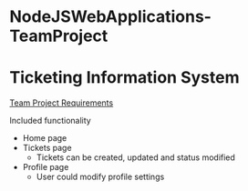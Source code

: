 # NodeJSWebApplications-TeamProject
# Ticketing Information System

[Team Project Requirements](https://github.com/TelerikAcademy/Web-Applications-with-Node.js/tree/master/Course%20Project)

Included functionality
 - Home page
 - Tickets page
    - Tickets can be created, updated and status modified
 - Profile page
    - User could modify profile settings
